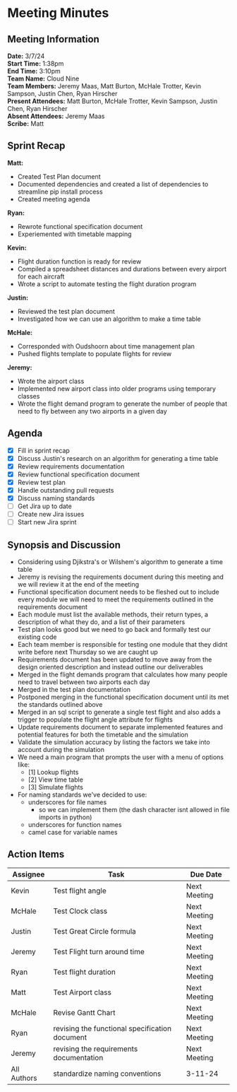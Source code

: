 # Meeting Minutes

## Meeting Information

**Date:** 3/7/24  
**Start Time:** 1:38pm  
**End Time:** 3:10pm  
**Team Name:** Cloud Nine  
**Team Members:** Jeremy Maas, Matt Burton, McHale Trotter, Kevin Sampson, Justin Chen, Ryan Hirscher  
**Present Attendees:** Matt Burton, McHale Trotter, Kevin Sampson, Justin Chen, Ryan Hirscher  
**Absent Attendees:** Jeremy Maas  
**Scribe:** Matt  

## Sprint Recap

**Matt:**

- Created Test Plan document
- Documented dependencies and created a list of dependencies to streamline pip install process
- Created meeting agenda

**Ryan:**

- Rewrote functional specification document  
- Experiemented with timetable mapping  

**Kevin:**

- Flight duration function is ready for review
- Compiled a spreadsheet distances and durations between every airport for each aircraft
- Wrote a script to automate testing the flight duration program

**Justin:**

- Reviewed the test plan document
- Investigated how we can use an algorithm to make a time table

**McHale:**

- Corresponded with Oudshoorn about time management plan  
- Pushed flights template to populate flights for review  

**Jeremy:**

- Wrote the airport class  
- Implemented new airport class into older programs using temporary classes
- Wrote the flight demand program to generate the number of people that need to fly between any two airports in a given day  

## Agenda

- [X] Fill in sprint recap
- [X] Discuss Justin's research on an algorithm for generating a time table
- [X] Review requirements documentation
- [X] Review functional specification document
- [X] Review test plan
- [X] Handle outstanding pull requests
- [X] Discuss naming standards
- [ ] Get Jira up to date
- [ ] Create new Jira issues
- [ ] Start new Jira sprint

## Synopsis and Discussion

- Considering using Djikstra's or Wilshem's algorithm to generate a time table
- Jeremy is revising the requirements document during this meeting and we will review it at the end of the meeting
- Functional specification document needs to be fleshed out to include every module we will need to meet the requirements outlined in the requirements document
- Each module must list the available methods, their return types, a description of what they do, and a list of their parameters
- Test plan looks good but we need to go back and formally test our existing code  
- Each team member is responsible for testing one module that they didnt write before next Thursday so we are caught up
- Requirements document has been updated to move away from the design oriented description and instead outline our deliverables
- Merged in the flight demands program that calculates how many people need to travel between two airports each day
- Merged in the test plan documentation
- Postponed merging in the functional specification document until its met the standards outlined above
- Merged in an sql script to generate a single test flight and also adds a trigger to populate the flight angle attribute for flights
- Update requirements document to separate implemented features and potential features for both the timetable and the simulation
- Validate the simulation accuracy by listing the factors we take into account during the simulation
- We need a main program that prompts the user with a menu of options like:
  - [1] Lookup flights
  - [2] View time table
  - [3] Simulate flights
- For naming standards we've decided to use:
  - underscores for file names
    - so we can implement them (the dash character isnt allowed in file imports in python)
  - underscores for function names
  - camel case for variable names

## Action Items

| **Assignee**        | **Task**                                          | **Due Date**  |
|---------------------|---------------------------------------------------|---------------|
Kevin | Test flight angle | Next Meeting
McHale | Test Clock class | Next Meeting
Justin | Test Great Circle formula | Next Meeting
Jeremy | Test  Flight turn around time | Next Meeting
Ryan | Test flight duration | Next Meeting
Matt | Test Airport class | Next Meeting
McHale | Revise Gantt Chart | Next Meeting
Ryan | revising the functional specification document| Next Meeting
Jeremy | revising the requirements documentation | Next Meeting
All Authors | standardize naming conventions | 3-11-24
